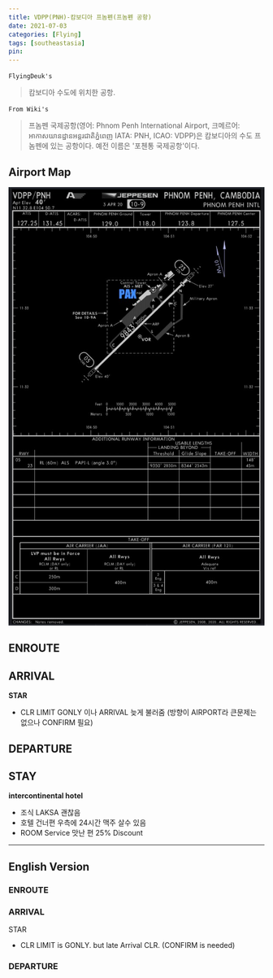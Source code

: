 ```yaml
---
title: VDPP(PNH)-캄보디아 프놈펜(프놈펜 공항)
date: 2021-07-03
categories: [Flying]
tags: [southeastasia]
pin:
---
```



`FlyingDeuk's`
> 캄보디아 수도에 위치한 공항.

`From Wiki's`
> 프놈펜 국제공항(영어: Phnom Penh International Airport, 크메르어: អាកាសយានដ្ឋានអន្តរជាតិភ្នំពេញ IATA: PNH, ICAO: VDPP)은 캄보디아의 수도 프놈펜에 있는 공항이다. 예전 이름은 '포첸통 국제공항'이다.

## Airport Map
![pnh](/img/flying/airport/pnh_ap.jpg)


## ENROUTE

## ARRIVAL
**STAR**
- CLR LIMIT GONLY 이나 ARRIVAL 늦게 불러줌 (방향이 AIRPORT라 큰문제는 없으나 CONFIRM 필요)



## DEPARTURE

## STAY
**intercontinental hotel**
- 조식 LAKSA 괜찮음
- 호텔 건너편 우측에 24시간 맥주 살수 있음
- ROOM Service 맛난 편 25% Discount



-------------

## English Version

### ENROUTE

### ARRIVAL
STAR
- CLR LIMIT is GONLY. but late Arrival CLR. (CONFIRM is needed)


### DEPARTURE
